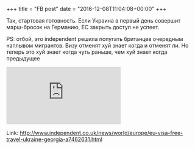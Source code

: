+++
title = "FB post"
date = "2016-12-08T11:04:08+00:00"
+++

Так, стартовая готовность. Если Украина в первый день совершит марш-бросок на Германию, ЕС закрыть доступ не успеет. 

PS: отбой, это independent решила попугать британцев очередным наплывом мигрантов. Визу отменят хуй знает когда и отменят ли. Но теперь это хуй знает когда чуть раньше, чем хуй знает когда предыдущее



![Photo](https://external.xx.fbcdn.net/safe_image.php?d=AQAPKzdwvl4RRduH&w=130&h=130&url=https%3A%2F%2Fstatic.independent.co.uk%2Fs3fs-public%2Fthumbnails%2Fimage%2F2015%2F10%2F15%2F13%2FCQ3xQFqWsAAirna.jpg&cfs=1&_nc_hash=AQBygNPj04eNWXcg)


Link: http://www.independent.co.uk/news/world/europe/eu-visa-free-travel-ukraine-georgia-a7462631.html
